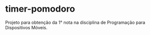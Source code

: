# timer-pomodoro
Projeto para obtenção da 1° nota na disciplina de Programação para Dispositivos Móveis.
